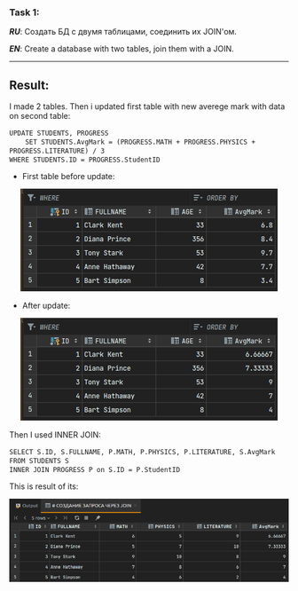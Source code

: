 ### Task 1:

**_RU_**: Создать БД с двумя таблицами, соединить их JOIN'ом.

**_EN_**: Create a database with two tables, join them with a JOIN.

---
## Result:
I made 2 tables. 
Then i updated first table with new averege mark with data on second table:
     
    UPDATE STUDENTS, PROGRESS
        SET STUDENTS.AvgMark = (PROGRESS.MATH + PROGRESS.PHYSICS + PROGRESS.LITERATURE) / 3
    WHERE STUDENTS.ID = PROGRESS.StudentID
* First table before update:
<p align="center">
<img alt="img.png" src="images/HW_13_1.png"/>
</p>

* After update:
<p align="center">
<img alt="img.png" src="images/HW_13_2.png"/>
</p>

Then I used INNER JOIN:

    SELECT S.ID, S.FULLNAME, P.MATH, P.PHYSICS, P.LITERATURE, S.AvgMark
    FROM STUDENTS S
    INNER JOIN PROGRESS P on S.ID = P.StudentID
This is result of its:
<p align="center">
<img alt="img.png" src="images/HW_13_3_join.png"/>
</p>